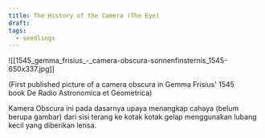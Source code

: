```yaml
---
title: The History of the Camera (The Eye)
draft: 
tags:
  - seedlings
---
```


![[1545_gemma_frisius_-_camera-obscura-sonnenfinsternis_1545-650x337.jpg]]
  
(First published picture of a camera obscura in Gemma Frisius' 1545 book De Radio Astronomica et Geometrica)

Kamera Obscura ini pada dasarnya upaya menangkap cahaya (belum berupa gambar) dari sisi terang ke kotak kotak gelap menggunakan lubang kecil yang diberikan lensa.